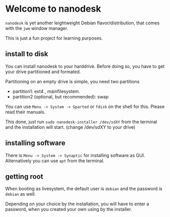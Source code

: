 # Welcome to nanodesk

`nanodesk` is yet another leightweight Debian flavor/distribution, 
that comes with the `jwm` window manager.

This is just a fun project for learning purposes. 

## install to disk

You can install nanodesk to your harddrive. Before doing so,
you have to get your drive partitioned and formated. 

Partitioning on an empty drive is simple, you need two partitions

- partition1: ext4 , mainfilesystem. 
- partition2 (optional, but recommended): swap

You can use `Menu -> System -> Gparted` or `fdisk` on the shell for this.
Please read their manuals.

This done, just run `sudo nanodesk-installer /dev/sdXY` from the terminal
and the installation will start. (change /dev/sdXY to your drive)

## installing software

There is `Menu -> System -> Synaptic` for installing software as GUI.
Alternatively you can use `apt` from the terminal. 

## getting root

When booting as livesystem, the default user is `debian` and the 
password is `debian` as well.

Depending on your choice by the installation, you will have to enter a password,
when you created your own using by the installer.
